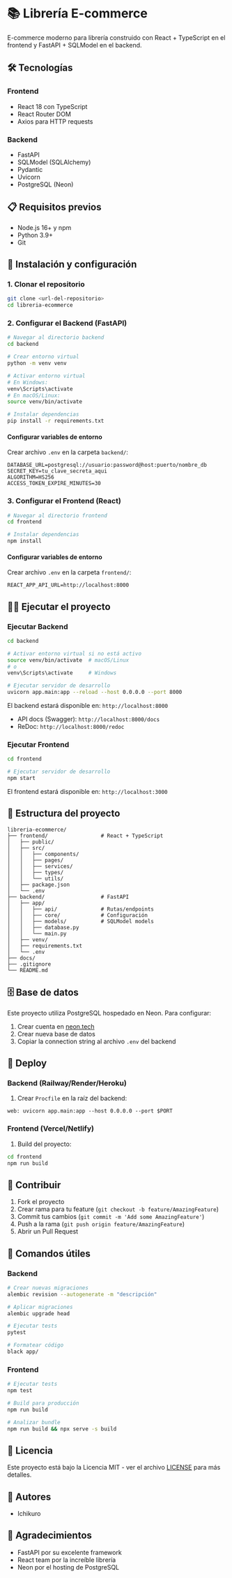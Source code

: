 # 📚 Librería E-commerce

E-commerce moderno para librería construido con React + TypeScript en el frontend y FastAPI + SQLModel en el backend.

## 🛠️ Tecnologías

### Frontend
- React 18 con TypeScript
- React Router DOM
- Axios para HTTP requests

### Backend
- FastAPI
- SQLModel (SQLAlchemy)
- Pydantic
- Uvicorn
- PostgreSQL (Neon)

## 📋 Requisitos previos

- Node.js 16+ y npm
- Python 3.9+
- Git

## 🚀 Instalación y configuración

### 1. Clonar el repositorio
```bash
git clone <url-del-repositorio>
cd libreria-ecommerce
```

### 2. Configurar el Backend (FastAPI)

```bash
# Navegar al directorio backend
cd backend

# Crear entorno virtual
python -m venv venv

# Activar entorno virtual
# En Windows:
venv\Scripts\activate
# En macOS/Linux:
source venv/bin/activate

# Instalar dependencias
pip install -r requirements.txt
```

#### Configurar variables de entorno
Crear archivo `.env` en la carpeta `backend/`:
```env
DATABASE_URL=postgresql://usuario:password@host:puerto/nombre_db
SECRET_KEY=tu_clave_secreta_aqui
ALGORITHM=HS256
ACCESS_TOKEN_EXPIRE_MINUTES=30
```

### 3. Configurar el Frontend (React)

```bash
# Navegar al directorio frontend
cd frontend

# Instalar dependencias
npm install
```

#### Configurar variables de entorno
Crear archivo `.env` en la carpeta `frontend/`:
```env
REACT_APP_API_URL=http://localhost:8000
```

## 🏃‍♂️ Ejecutar el proyecto

### Ejecutar Backend
```bash
cd backend

# Activar entorno virtual si no está activo
source venv/bin/activate  # macOS/Linux
# o
venv\Scripts\activate     # Windows

# Ejecutar servidor de desarrollo
uvicorn app.main:app --reload --host 0.0.0.0 --port 8000
```

El backend estará disponible en: `http://localhost:8000`
- API docs (Swagger): `http://localhost:8000/docs`
- ReDoc: `http://localhost:8000/redoc`

### Ejecutar Frontend
```bash
cd frontend

# Ejecutar servidor de desarrollo
npm start
```

El frontend estará disponible en: `http://localhost:3000`

## 📁 Estructura del proyecto

```
libreria-ecommerce/
├── frontend/                 # React + TypeScript
│   ├── public/
│   ├── src/
│   │   ├── components/
│   │   ├── pages/
│   │   ├── services/
│   │   ├── types/
│   │   └── utils/
│   ├── package.json
│   └── .env
├── backend/                  # FastAPI
│   ├── app/
│   │   ├── api/              # Rutas/endpoints
│   │   ├── core/             # Configuración
│   │   ├── models/           # SQLModel models
│   │   ├── database.py
│   │   └── main.py
│   ├── venv/
│   ├── requirements.txt
│   └── .env
├── docs/
├── .gitignore
└── README.md
```

## 🗄️ Base de datos

Este proyecto utiliza PostgreSQL hospedado en Neon. Para configurar:

1. Crear cuenta en [neon.tech](https://neon.tech)
2. Crear nueva base de datos
3. Copiar la connection string al archivo `.env` del backend

## 🚀 Deploy

### Backend (Railway/Render/Heroku)
1. Crear `Procfile` en la raíz del backend:
```
web: uvicorn app.main:app --host 0.0.0.0 --port $PORT
```

### Frontend (Vercel/Netlify)
1. Build del proyecto:
```bash
cd frontend
npm run build
```

## 🤝 Contribuir

1. Fork el proyecto
2. Crear rama para tu feature (`git checkout -b feature/AmazingFeature`)
3. Commit tus cambios (`git commit -m 'Add some AmazingFeature'`)
4. Push a la rama (`git push origin feature/AmazingFeature`)
5. Abrir un Pull Request

## 📝 Comandos útiles

### Backend
```bash
# Crear nuevas migraciones
alembic revision --autogenerate -m "descripción"

# Aplicar migraciones
alembic upgrade head

# Ejecutar tests
pytest

# Formatear código
black app/
```

### Frontend
```bash
# Ejecutar tests
npm test

# Build para producción
npm run build

# Analizar bundle
npm run build && npx serve -s build
```

## 📄 Licencia

Este proyecto está bajo la Licencia MIT - ver el archivo [LICENSE](LICENSE) para más detalles.

## 👥 Autores

- Ichikuro

## 🙏 Agradecimientos

- FastAPI por su excelente framework
- React team por la increíble librería
- Neon por el hosting de PostgreSQL